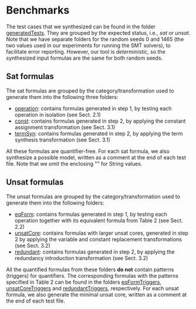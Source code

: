 # Benchmarks

The test cases that we synthesized can be found in the folder [generatedTests](/experiments/generatedTests). They are grouped 
by the expected status, i.e., *sat* or *unsat*. Note that we have separate folders for the random seeds 0 and 1465 (the two values used
in our experiments for running the SMT solvers), to facilitate error reporting. However, our tool is *deterministic*, so 
the synthesized input formulas are the same for both random seeds.

## Sat formulas
The sat formulas are grouped by the category/transformation used to generate them into the following three folders:
* [operation](/experiments/generatedTests/expected_sat/seed0/operation): contains formulas generated in step 1, 
by testing each operation in isolation (see Sect. 2.1)
* [const](/experiments/generatedTests/expected_sat/seed0/const): contains formulas generated in step 2, 
by applying the constant assignment transformation (see Sect. 3.1)
* [termSyn](/experiments/generatedTests/expected_sat/seed0/termSyn): contains formulas generated in step 2, 
by applying the term synthesis transformation (see Sect. 3.1)

All these formulas are quantifier-free. For each sat formula, we also synthesize a possible model, written as a comment at
the end of each test file. Note that we omit the enclosing "" for String values. 

## Unsat formulas
The unsat formulas are grouped by the category/transformation used to generate them into the following folders:
* [eqForm](/experiments/generatedTests/expected_unsat/seed0/eqForm): contains formulas generated in step 1, 
by testing each operation together with its equivalent formula from Table 2 (see Sect. 2.2)
* [unsatCore](/experiments/generatedTests/expected_unsat/seed0/unsatCore): contains formulas with larger unsat cores,
generated in step 2 by applying the variable and constant replacement transformations (see Sect. 3.2)
* [redundant](/experiments/generatedTests/expected_unsat/seed0/redundant): contains formulas generated in step 2, 
by applying the redundancy introduction transformation (see Sect. 3.2)

All the quantified formulas from these folders **do not** contain patterns (triggers) for quantifiers. The corresponding 
formulas with the patterns specified in Table 2 can be found in the folders [eqFormTriggers](/experiments/generatedTests/expected_unsat/seed0/eqFormTriggers),
[unsatCoreTriggers](/experiments/generatedTests/expected_unsat/seed0/unsatCoreTriggers) and [redundantTriggers](/experiments/generatedTests/expected_unsat/seed0/redundantTriggers), 
respectively. For each unsat formula, we also generate the minimal unsat core, written as a comment at the end of each test file.
